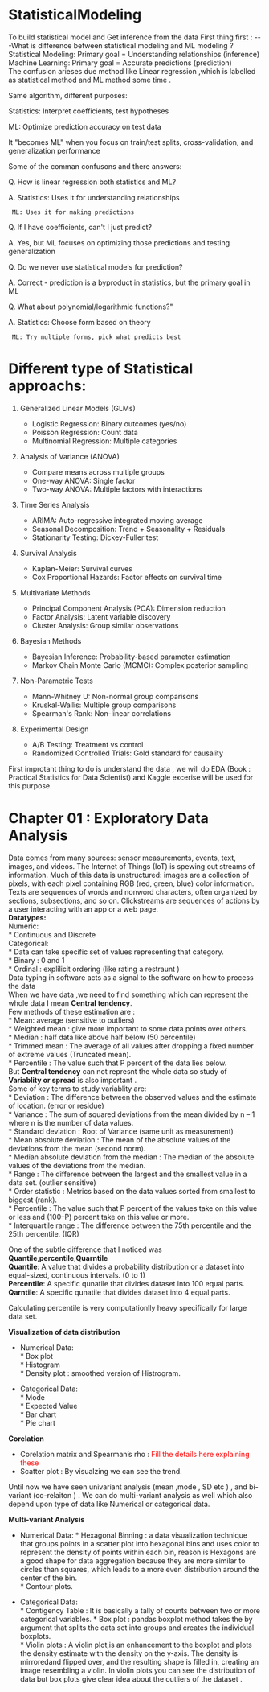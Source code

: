 # StatisticalModeling
To build statistical model and Get inference from the data
First thing first :
---What is difference between statistical modeling and ML modeling ?  
    Statistical Modeling: Primary goal = Understanding relationships (inference)  
    Machine Learning: Primary goal = Accurate predictions (prediction)  
The confusion arieses due method like Linear regression ,which is labelled as statistical method and ML method some time .  

Same algorithm, different purposes:

Statistics: Interpret coefficients, test hypotheses

ML: Optimize prediction accuracy on test data

It "becomes ML" when you focus on train/test splits, cross-validation, and generalization performance

Some of the comman confusons and there answers:

  Q. How is linear regression both statistics and ML?

  A. Statistics: Uses it for understanding relationships

     ML: Uses it for making predictions

  Q. If I have coefficients, can't I just predict?

  A. Yes, but ML focuses on optimizing those predictions and testing generalization

  Q. Do we never use statistical models for prediction?

  A. Correct - prediction is a byproduct in statistics, but the primary goal in ML

  Q. What about polynomial/logarithmic functions?"

  A. Statistics: Choose form based on theory

     ML: Try multiple forms, pick what predicts best


# Different type of Statistical approachs: 

1. Generalized Linear Models (GLMs)  
    * Logistic Regression: Binary outcomes (yes/no)  
    * Poisson Regression: Count data  
    * Multinomial Regression: Multiple categories  

2. Analysis of Variance (ANOVA)  
    * Compare means across multiple groups  
    * One-way ANOVA: Single factor  
    * Two-way ANOVA: Multiple factors with interactions  

3. Time Series Analysis  
    * ARIMA: Auto-regressive integrated moving average  
    * Seasonal Decomposition: Trend + Seasonality + Residuals  
    * Stationarity Testing: Dickey-Fuller test  

4. Survival Analysis  
    * Kaplan-Meier: Survival curves  
    * Cox Proportional Hazards: Factor effects on survival time  

5. Multivariate Methods  
    * Principal Component Analysis (PCA): Dimension reduction  
    * Factor Analysis: Latent variable discovery  
    * Cluster Analysis: Group similar observations  
 
6. Bayesian Methods  
    * Bayesian Inference: Probability-based parameter estimation  
    * Markov Chain Monte Carlo (MCMC): Complex posterior sampling  

7. Non-Parametric Tests  
    * Mann-Whitney U: Non-normal group comparisons  
    * Kruskal-Wallis: Multiple group comparisons  
    * Spearman's Rank: Non-linear correlations  

8. Experimental Design    
    * A/B Testing: Treatment vs control  
    * Randomized Controlled Trials: Gold standard for causality  

First improtant thing to do is understand the data , we will do EDA (Book : Practical Statistics for Data Scientist) and Kaggle excerise will be used for this purpose. 

# Chapter 01 : Exploratory Data Analysis  
Data comes from many sources: sensor measurements, events, text, images, and videos. The Internet of Things (IoT) is spewing out streams of information. Much of this data is unstructured: images are a collection of pixels, with each pixel containing RGB
(red, green, blue) color information. Texts are sequences of words and nonword characters, often organized by sections, subsections, and so on. Clickstreams are sequences of actions by a user interacting with an app or a web page.  
**Datatypes:**    
    Numeric:           
        * Continuous and Discrete  
    Categorical:    
        * Data can take specific set of values representing that category.  
        * Binary : 0 and 1  
        * Ordinal : explilicit ordering (like rating a restraunt )  
Data typing in software acts as a signal to the software on how to process the data  
When we have data ,we need to find something which can represent the whole data I mean **Central tendency**.  
Few methods of these estimation are :  
    * Mean: average (sensitive to outliers)  
    * Weighted mean : give more important to some data points over others.  
    * Median : half data like above half below (50 percentile)  
    * Trimmed mean : The average of all values after dropping a fixed number of extreme values (Truncated mean).  
    * Percentile : The value such that P percent of the data lies below.  
But **Central tendency** can not represnt the whole data so study of **Variablity or spread** is also important .  
Some of key terms to study variablity are:  
    * Deviation : The difference between the observed values and the estimate of location. (error or residue)  
    * Variance : The sum of squared deviations from the mean divided by n – 1 where n is the number of data values.  
    * Standard deviation : Root of Variance (same unit as measurement)  
    * Mean absolute deviation : The mean of the absolute values of the deviations from the mean (second norm).  
    * Median absolute deviation from the median : The median of the absolute values of the deviations from the median.  
    * Range : The difference between the largest and the smallest value in a data set. (outlier sensitive)  
    * Order statistic : Metrics based on the data values sorted from smallest to biggest (rank).  
    * Percentile : The value such that P percent of the values take on this value or less and (100–P) percent take on this value or more.   
    * Interquartile range : The difference between the 75th percentile and the 25th percentile. (IQR)  

One of the subtle difference that I noticed was **Quantile**,**percentile**,**Quarntile**  
**Quantile**: A value that divides a probability distribution or a dataset into equal-sized, continuous intervals. (0 to 1)  
**Percentile**: A specific qunatile that divides dataset into 100 equal parts.  
**Qarntile**:  A specific qunatile that divides dataset into 4 equal parts.  

Calculating percentile is very computationlly heavy specifically for large data set.  

**Visualization of data distribution**
- Numerical Data:   
        * Box plot  
        * Histogram  
        * Density plot : smoothed version of Histrogram.  

- Categorical Data:  
        *  Mode   
        * Expected  Value  
        * Bar chart   
        * Pie chart    

**Corelation**   
- Corelation matrix and Spearman’s rho : <span style="color: red"> Fill the details here explaining these </span>  
- Scatter plot : By visualzing we can see the trend.     

Until now we have seen univariant analysis (mean ,mode , SD etc ) , and bi-variant (co-relaiton ) . We can do multi-variant analysis as well which also depend upon type of data like Numerical or categorical data.   

**Multi-variant Analysis** 
- Numerical Data:
       *   Hexagonal Binning : a data visualization technique that groups points in a scatter plot into hexagonal bins and uses color to represent the density of points within each bin, reason is  Hexagons are a good shape for data aggregation because they are more similar to circles than squares, which leads to a more even distribution around the center of the bin.   
       * Contour plots.    

- Categorical Data:     
        *  Contigency Table : It is basically a tally of counts between two or more categorical variables.
        * Box plot : pandas boxplot method takes the by argument that splits the data set into groups and creates the individual boxplots.  
        * Violin plots : A violin plot,is an enhancement to the boxplot and plots the density estimate with the density on the y-axis. The density is mirroredand flipped over, and the resulting shape is filled in, creating an image resembling a violin. In violin plots you can see the distribution of data but box plots give clear idea about the outliers of the dataset .

